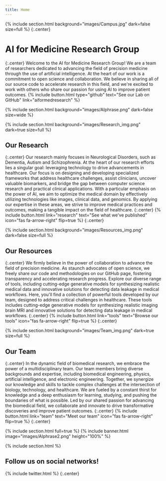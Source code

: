 ```yaml
---
title: Home
---
```


{% 
  include section.html
  background="images/Campus.jpg"
  dark=false
  size=full
%}
{:.center}
# AI for Medicine Research Group
{:.center}
Welcome to the AI for Medicine Research Group! We are a team of researchers dedicated to advancing the field of precision medicine through the use of artificial intelligence. At the heart of our work is a commitment to open science and collaboration. We believe in sharing all of our source code to accelerate research in this field, and we're excited to work with others who share our passion for using AI to improve patient outcomes.
{%
  include button.html
  type="github"
  text="See our Lab on GitHub"
  link="aiformedresearch"
%}



{%
  include section.html
  background="images/AIphrase.png"
  dark=false
  size=wide
%}

{% 
  include section.html
  background="images/Research_img.png"
  dark=true
  size=full
%}
## Our Research
{:.center}
Our research mainly focuses in Neurological Disorders, such as Dementia, Autism and Schizophrenia. 
At the heart of our research efforts lies a singular goal: leveraging technology to drive advancements in healthcare. Our focus is on designing and developing specialized frameworks that address healthcare challenges, assist clinicians, uncover valuable biomarkers, and bridge the gap between computer science research and practical clinical applications. With a particular emphasis on the power of AI, we aim to optimize the medical domain by effectively utilizing technologies like images, clinical data, and genomics. By applying our expertise in these areas, we strive to improve medical practices and outcomes, making a tangible impact on the field of healthcare.
{:.center}
{%
  include button.html
  link="research"
  text="See what we've published"
  icon="fas fa-arrow-right"
  flip=true
%}
{:.center}



{% 
  include section.html
  background="images/Resources_img.png"
  dark=false
  size=full
%}
## Our Resources
{:.center}
We firmly believe in the power of collaboration to advance the field of precision medicine. As staunch advocates of open science, we freely share our code and methodologies on our GitHub page, fostering transparency and accelerating research progress. Explore our diverse range of tools, including cutting-edge generative models for synthesizing realistic medical data and innovative solutions for detecting data leakage in medical workflows.
Here, you'll find a collection of powerful tools developed by our team, designed to address critical challenges in healthcare. These tools includes cutting-edge generative models for synthesizing realistic imaging brain MRI and innovative solutions for detecting data leakage in medical workflows.
{:.center}
{%
  include button.html
  link="tools"
  text="Browse our tools"
  icon="fas fa-arrow-right"
  flip=true
%}
{:.center}



{% 
  include section.html
  background="images/Team_img.png"
  dark=true
  size=full
%}
## Our Team
{:.center}
In the dynamic field of biomedical research, we embrace the power of a multidisciplinary team. Our team members bring diverse backgrounds and expertise, including biomedical engineering, physics, artificial intelligence, and electronic engineering. Together, we synergize our knowledge and skills to tackle complex challenges at the intersection of biology, technology, and healthcare. We are fueled by a constant thirst for knowledge and a deep enthusiasm for learning, studying, and pushing the boundaries of what is possible. Led by our shared passion for advancing the biomedical field, we collaborate and innovate to drive transformative discoveries and improve patient outcomes.
{:.center}
{%
  include button.html
  link="team"
  text="Meet our team"
  icon="fas fa-arrow-right"
  flip=true
%}
{:.center}


{% include section.html full=true %}
{% include banner.html image="images/AIphrase2.png" height="100%" %}


{% include section.html %}

## Follow us on social networks!
{% include twitter.html %}
{:.center}
